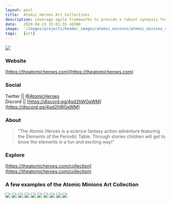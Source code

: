 ```yaml
---
layout: post
title:  Atomic Heroes Art Collections
description: Leverage agile frameworks to provide a robust synopsis for high level overviews. Iterative a...
date:   2020-04-23 15:01:35 +0300
image:  '/images/projects/header_images/atomic_minions/atomic_minions_4.gif'
tags:   [art]
---
```

![](/images/projects/header_images/atomic_minions/atomic_minions_4.gif)

### Website
[https://theatomicheroes.com](https://theatomicheroes.com)

### Social
Twitter || [@AtomicHeroes](https://twitter.com/AtomicHeroes)  
Discord || [https://discord.gg/4qd2hWGeWM](https://discord.gg/4qd2hWGeWM)

### About
> “The Atomic Heroes is a science fantasy action adventure featuring the Elements of the Periodic Table. Through stories children will get to know the elements in a fun and exciting way!”

### Explore
[https://theatomicheroes.com/collection](https://theatomicheroes.com/collection) 

### A few examples of the Atomic Minions Art Collection

<div class="gallery" data-columns="3">
	<img src="/images/projects/atomic_minions/1.png">
	<img src="/images/projects/atomic_minions/2.png">
	<img src="/images/projects/atomic_minions/3.png">
	<img src="/images/projects/atomic_minions/4.png">
	<img src="/images/projects/atomic_minions/5.png">
	<img src="/images/projects/atomic_minions/6.png">
	<img src="/images/projects/atomic_minions/7.png">
	<img src="/images/projects/atomic_minions/8.png">
	<img src="/images/projects/atomic_minions/9.png">
	<img src="/images/projects/atomic_minions/10.png">
</div>

